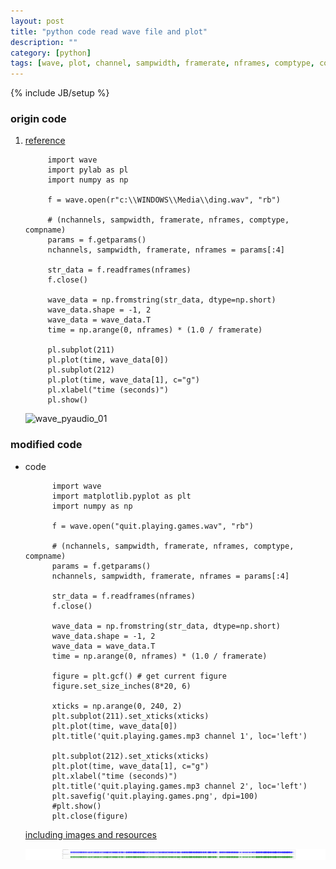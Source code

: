 ```yaml
---
layout: post
title: "python code read wave file and plot"
description: ""
category: [python]
tags: [wave, plot, channel, sampwidth, framerate, nframes, comptype, compname]
---
```

{% include JB/setup %}


### origin code

1. [reference](http://sebug.net/paper/books/scipydoc/wave_pyaudio.html)

            import wave
            import pylab as pl
            import numpy as np

            f = wave.open(r"c:\\WINDOWS\\Media\\ding.wav", "rb")

            # (nchannels, sampwidth, framerate, nframes, comptype, compname)
            params = f.getparams()
            nchannels, sampwidth, framerate, nframes = params[:4]

            str_data = f.readframes(nframes)
            f.close()

            wave_data = np.fromstring(str_data, dtype=np.short)
            wave_data.shape = -1, 2
            wave_data = wave_data.T
            time = np.arange(0, nframes) * (1.0 / framerate)

            pl.subplot(211) 
            pl.plot(time, wave_data[0])
            pl.subplot(212) 
            pl.plot(time, wave_data[1], c="g")
            pl.xlabel("time (seconds)")
            pl.show()

    ![wave_pyaudio_01](http://sebug.net/paper/books/scipydoc/_images/wave_pyaudio_01.png)

### modified code

* code

            import wave
            import matplotlib.pyplot as plt
            import numpy as np

            f = wave.open("quit.playing.games.wav", "rb")

            # (nchannels, sampwidth, framerate, nframes, comptype, compname)
            params = f.getparams()
            nchannels, sampwidth, framerate, nframes = params[:4]

            str_data = f.readframes(nframes)
            f.close()

            wave_data = np.fromstring(str_data, dtype=np.short)
            wave_data.shape = -1, 2
            wave_data = wave_data.T
            time = np.arange(0, nframes) * (1.0 / framerate)

            figure = plt.gcf() # get current figure
            figure.set_size_inches(8*20, 6)

            xticks = np.arange(0, 240, 2)
            plt.subplot(211).set_xticks(xticks)
            plt.plot(time, wave_data[0])
            plt.title('quit.playing.games.mp3 channel 1', loc='left')

            plt.subplot(212).set_xticks(xticks)
            plt.plot(time, wave_data[1], c="g")
            plt.xlabel("time (seconds)")
            plt.title('quit.playing.games.mp3 channel 2', loc='left')
            plt.savefig('quit.playing.games.png', dpi=100)
            #plt.show()
            plt.close(figure)

    [including images and resources](http://jekyllrb.com/docs/posts/#including-images-and-resources)

    ![quit.playing.games](/assets/post/quit.playing.games.png)